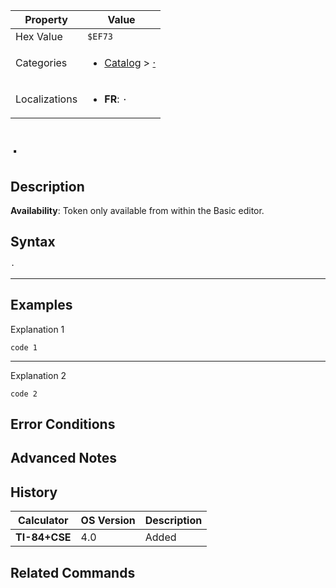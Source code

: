 | Property      | Value |
|---------------|-------|
| Hex Value     | `$EF73`|
| Categories    | <ul><li>[Catalog](../categories/Catalog.md) > [·](../categories/Catalog.md#·)</li></ul> |
| Localizations | <ul><li><b>FR</b>: `·`</li></ul> |

# `·`

## Description



<b>Availability</b>: Token only available from within the Basic editor.

## Syntax
`·`

<hr>

## Examples

Explanation 1
```ti-basic
code 1
```
---
Explanation 2
```ti-basic
code 2
```

## Error Conditions


## Advanced Notes


## History
| Calculator | OS Version | Description |
|------------|------------|-------------|
| <b>TI-84+CSE</b> | 4.0 | Added

## Related Commands

    